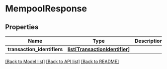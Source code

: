 # MempoolResponse

## Properties
Name | Type | Description | Notes
------------ | ------------- | ------------- | -------------
**transaction_identifiers** | [**list[TransactionIdentifier]**](TransactionIdentifier.md) |  | 

[[Back to Model list]](../README.md#documentation-for-models) [[Back to API list]](../README.md#documentation-for-api-endpoints) [[Back to README]](../README.md)

